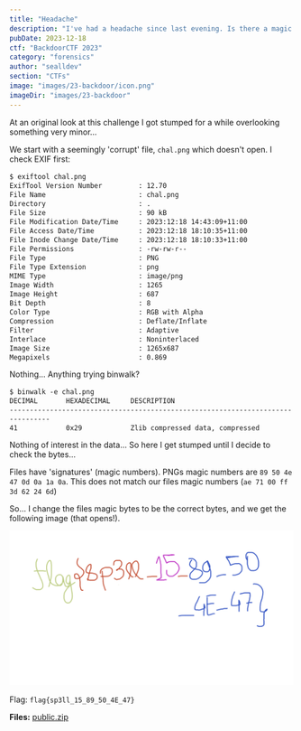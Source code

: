 ```yaml
---
title: "Headache"
description: "I've had a headache since last evening. Is there a magic spell that can cure it immediately?"
pubDate: 2023-12-18
ctf: "BackdoorCTF 2023"
category: "forensics"
author: "sealldev"
section: "CTFs"
image: "images/23-backdoor/icon.png"
imageDir: "images/23-backdoor"
---
```


At an original look at this challenge I got stumped for a while overlooking something very minor...

We start with a seemingly 'corrupt' file, `chal.png` which doesn't open. I check EXIF first:

```
$ exiftool chal.png
ExifTool Version Number         : 12.70
File Name                       : chal.png
Directory                       : .
File Size                       : 90 kB
File Modification Date/Time     : 2023:12:18 14:43:09+11:00
File Access Date/Time           : 2023:12:18 18:10:35+11:00
File Inode Change Date/Time     : 2023:12:18 18:10:33+11:00
File Permissions                : -rw-rw-r--
File Type                       : PNG
File Type Extension             : png
MIME Type                       : image/png
Image Width                     : 1265
Image Height                    : 687
Bit Depth                       : 8
Color Type                      : RGB with Alpha
Compression                     : Deflate/Inflate
Filter                          : Adaptive
Interlace                       : Noninterlaced
Image Size                      : 1265x687
Megapixels                      : 0.869
```
Nothing... Anything trying binwalk?
```
$ binwalk -e chal.png
DECIMAL       HEXADECIMAL     DESCRIPTION
--------------------------------------------------------------------------------
41            0x29            Zlib compressed data, compressed
```
Nothing of interest in the data... So here I get stumped until I decide to check the bytes...

Files have 'signatures' (magic numbers). PNGs magic numbers are `89 50 4e 47 0d 0a 1a 0a`. This does not match our files magic numbers (`ae 71 00 ff 3d 62 24 6d`)

So... I change the files magic bytes to be the correct bytes, and we get the following image (that opens!).

![Image after fixing magic bytes](images/23-backdoor/headache.png)

Flag: `flag{sp3ll_15_89_50_4E_47}`

**Files:** [public.zip](https://web.archive.org/web/20231218155709/https://backdoor.infoseciitr.in/uploads?key=8823502df1ed5ebf77a70f66f2cb4d3551cc167477a7cc7d5525a04ef7559255%2Fpublic.zip)
